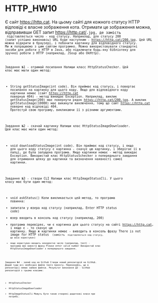 # HTTP_HW10
Є сайт https://http.cat. На цьому сайті для кожного статусу HTTP відповіді є власне зображення кота.
Отримати це зображення можна, відправивши GET запит https://http.cat/<CODE>.jpg, де замість <CODE> підставляється число - код статусу.
Наприклад, для статусу 200 (запит успішно виконавсь) URL буде наступним - https://http.cat/200.jpg.
Цей URL можна відкрити в браузері, і побачити картинку для відповідного статусу. Ми ж попрацюємо з цим сайтом програмно.
Можна використовувати стандартні засоби для роботи з HTTP в Java, або підключити будь-яку бібліотеку для зручної роботи з HTTP (наприклад, JSoup або OkHttp).

Завдання №1 - отримай посилання
Напиши класс HttpStatusChecker. Цей клас має мати один метод:
- String getStatusImage(int code). Він приймає код статусу, і повертає посилання на картинку для цього коду. Якщо для відповідного коду картинки немає (сайт https://http.cat повернув 404) - метод викидає Exception.
Наприклад, виклик getStatusImage(200) має повернути рядок https://http.cat/200.jpg. А виклик getStatusImage(10000) має викинути виключення, тому що сайт https://http.cat поверне код відповіді 404.
Протестуй свою програму, викликаючи її з різними аргументами.

Завдання №2 - скачай картинку
Напиши клас HttpStatusImageDownloader. Цей клас має мати один метод:
- void downloadStatusImage(int code). Він приймає код статусу, і якщо для цього коду статусу є картинка - скачує цю картинку, і зберігає її в папці, де була запущена програма. Якщо картинки немає - метод викидає Exception.
Використай клас HttpStatusSchecker з попереднього завдання для отримання шляху до картинки та визначення наявності самої картинки.

Завдання №3 - створи CLI
Напиши клас HttpImageStatusCli. У цього класу має бути один метод:
- void askStatus()
Коли викликається цей метод, то програма повинна:
- запитати у юзера код статусу (наприклад, Enter HTTP status code)
- юзер вводить в консоль код статусу (наприклад, 200)
- програма перевіряє, чи є картинка для цього статусу на сайті https://http.cat, і якщо є - то скачує цю картинку. Якщо ж картинки немає - виводить в консоль фразу There is not image for HTTP status <CODE> (замість <CODE> підставляється код статусу, що ввів користувач)
- якщо користувач вводить некоректне число (наприклад, test) - програма має вивести фразу Please enter valid number
Використай клас HttpStatusImageDownloader з попереднього завдання.

Завдання №4 - залий код на Github
Створи новий репозиторій на GitHub. Додай туди всі необхідні файли твого проєкту. Переконайсь, що в репозиторії немає зайвих файлів.
Результат виконання ДЗ - GitHub репозиторій з трьома класами:
- HttpStatusChecker
- HttpStatusImageDownloader
- HttpImageStatusCli
Можуть бути також створені додаткові класи при потребі.
